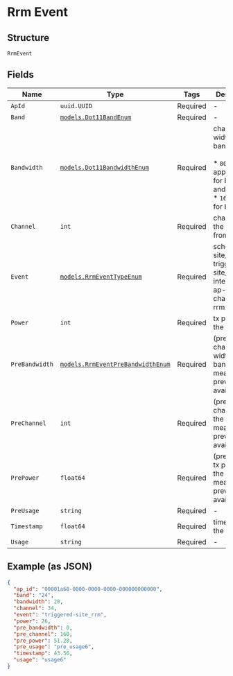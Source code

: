 
# Rrm Event

## Structure

`RrmEvent`

## Fields

| Name | Type | Tags | Description |
|  --- | --- | --- | --- |
| `ApId` | `uuid.UUID` | Required | - |
| `Band` | [`models.Dot11BandEnum`](../../doc/models/dot-11-band-enum.md) | Required | - |
| `Bandwidth` | [`models.Dot11BandwidthEnum`](../../doc/models/dot-11-bandwidth-enum.md) | Required | channel width for the band<br><br>* `80` is only applicable for band_5 and band_6<br>* `160` is only for band_6 |
| `Channel` | `int` | Required | channel for the band from rrm |
| `Event` | [`models.RrmEventTypeEnum`](../../doc/models/rrm-event-type-enum.md) | Required | schedule-site_rrm / triggered-site_rrm / interference-ap-co-channel / rrm-radar |
| `Power` | `int` | Required | tx power of the radio |
| `PreBandwidth` | [`models.RrmEventPreBandwidthEnum`](../../doc/models/rrm-event-pre-bandwidth-enum.md) | Required | (previously) channel width for the band , 0 means no previously available |
| `PreChannel` | `int` | Required | (previously) channel for the band, 0 means no previously available |
| `PrePower` | `float64` | Required | (previously) tx power of the radio, 0 means no previously available |
| `PreUsage` | `string` | Required | - |
| `Timestamp` | `float64` | Required | timestamp of the event |
| `Usage` | `string` | Required | - |

## Example (as JSON)

```json
{
  "ap_id": "00001a68-0000-0000-0000-000000000000",
  "band": "24",
  "bandwidth": 20,
  "channel": 34,
  "event": "triggered-site_rrm",
  "power": 26,
  "pre_bandwidth": 0,
  "pre_channel": 160,
  "pre_power": 51.28,
  "pre_usage": "pre_usage6",
  "timestamp": 43.56,
  "usage": "usage6"
}
```

